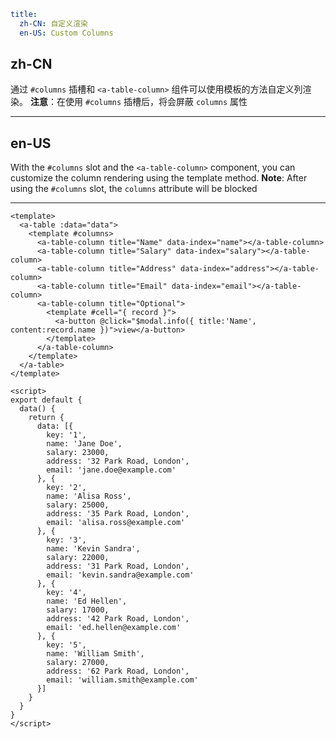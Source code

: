 ```yaml
title:
  zh-CN: 自定义渲染
  en-US: Custom Columns
```

## zh-CN

通过 `#columns` 插槽和 `<a-table-column>` 组件可以使用模板的方法自定义列渲染。
**注意**：在使用 `#columns` 插槽后，将会屏蔽 `columns` 属性

---

## en-US

With the `#columns` slot and the `<a-table-column>` component, you can customize the column rendering using the template method.
**Note**: After using the `#columns` slot, the `columns` attribute will be blocked

---

```vue
<template>
  <a-table :data="data">
    <template #columns>
      <a-table-column title="Name" data-index="name"></a-table-column>
      <a-table-column title="Salary" data-index="salary"></a-table-column>
      <a-table-column title="Address" data-index="address"></a-table-column>
      <a-table-column title="Email" data-index="email"></a-table-column>
      <a-table-column title="Optional">
        <template #cell="{ record }">
          <a-button @click="$modal.info({ title:'Name', content:record.name })">view</a-button>
        </template>
      </a-table-column>
    </template>
  </a-table>
</template>

<script>
export default {
  data() {
    return {
      data: [{
        key: '1',
        name: 'Jane Doe',
        salary: 23000,
        address: '32 Park Road, London',
        email: 'jane.doe@example.com'
      }, {
        key: '2',
        name: 'Alisa Ross',
        salary: 25000,
        address: '35 Park Road, London',
        email: 'alisa.ross@example.com'
      }, {
        key: '3',
        name: 'Kevin Sandra',
        salary: 22000,
        address: '31 Park Road, London',
        email: 'kevin.sandra@example.com'
      }, {
        key: '4',
        name: 'Ed Hellen',
        salary: 17000,
        address: '42 Park Road, London',
        email: 'ed.hellen@example.com'
      }, {
        key: '5',
        name: 'William Smith',
        salary: 27000,
        address: '62 Park Road, London',
        email: 'william.smith@example.com'
      }]
    }
  }
}
</script>
```
